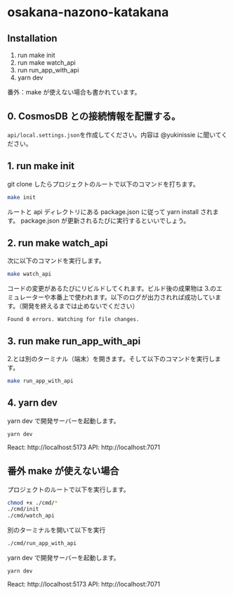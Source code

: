 # osakana-nazono-katakana

## Installation

1. run make init
2. run make watch_api
3. run run_app_with_api
4. yarn dev

番外：make が使えない場合も書かれています。

## 0. CosmosDB との接続情報を配置する。

`api/local.settings.json`を作成してください。内容は @yukinissie に聞いてください。

## 1. run make init

git clone したらプロジェクトのルートで以下のコマンドを打ちます。

```sh
make init
```

ルートと api ディレクトリにある package.json に従って yarn install されます。
package.json が更新されるたびに実行するといいでしょう。

## 2. run make watch_api

次に以下のコマンドを実行します。

```sh
make watch_api
```

コードの変更があるたびにリビルドしてくれます。ビルド後の成果物は 3.のエミュレーターや本番上で使われます。以下のログが出力されれば成功しています。（開発を終えるまでは止めないでください）

```
Found 0 errors. Watching for file changes.
```

## 3. run make run_app_with_api

2.とは別のターミナル（端末）を開きます。そして以下のコマンドを実行します。

```sh
make run_app_with_api
```

## 4. yarn dev

yarn dev で開発サーバーを起動します。

```
yarn dev
```

React: http://localhost:5173
API: http://localhost:7071

## 番外 make が使えない場合

プロジェクトのルートで以下を実行します。

```sh
chmod +x ./cmd/*
./cmd/init
./cmd/watch_api
```

別のターミナルを開いて以下を実行

```sh
./cmd/run_app_with_api
```

yarn dev で開発サーバーを起動します。

```
yarn dev
```

React: http://localhost:5173
API: http://localhost:7071
